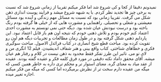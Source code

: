 نمیدونم دقیقا از کجا و کی شروع شد اما فکر میکنم تقریبا از زمانی شروع شد که نسبت به برخی چیز ها تجدید نظر کردم. با یه شبهه شروع میشد و فرایند پوست اندازی ذهن شکل می گرفت. تقریبا زمانی بود که نسبت به مسائل مهم زندگی و آینده بود مسائل معیشتی و شغلی و تحصیلی. راهنمایی و مشورت هایی که از خیلی ها گرفته بودم رنگ باخته بود و درست نبودنش عیان شده بود. دیگه حتی نمی تونستم به مشورت احدی اعتماد کنم خودم بودم و تلاش ذهنی خودم که نتیجه اون هم باز قابل اعتماد نبود.
این پاردایم ذهنی شکل گرفته بود و در طول زمان مطالعات و تجربیات دیگه هم اون رو تقویت کرده بود. مباحث قطع شیخ انصاری در کتاب فرائدل الاصول. مباحث سوگیری فکری و خطاهای شناختی. کتاب واقع بینی و هنر شفاف اندیشیدن. فیلم 12 انگری من و لای تو می.
تاثیر این طرز تفکر فقط محدود به ذهن نیست در کلام و رفتار هم عیان میشه. آقای محقق داماد نکته دقیقی در مورد فرق کلمه فکر و عقیده گفته بودند. عقیده از عقد میاد به معنای گره. معنای استوار تر و محکم تری داره به خاطر همین کسی که میگه من عقیده دارم سخت تر از نظرش برمیگرده اما کسی که میگه من فکر میکنم اجازه تغییر میده.